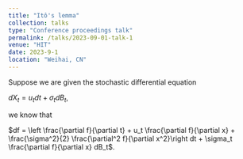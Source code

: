 ```yaml
---
title: "Itô's lemma"
collection: talks
type: "Conference proceedings talk"
permalink: /talks/2023-09-01-talk-1
venue: "HIT"
date: 2023-9-1
location: "Weihai, CN"
---
```


Suppose we are given the stochastic differential equation 

$dX_t = u_t dt + \sigma_t dB_t$,

we know that

$df = \left \frac{\partial f}{\partial t} + u_t \frac{\partial f}{\partial x} + \frac{\sigma^2}{2} \frac{\partial^2 f}{\partial x^2}\right dt + \sigma_t \frac{\partial f}{\partial x} dB_t$.
